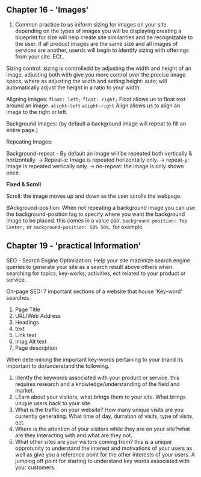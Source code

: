 ## Chapter 16 - 'Images'

 1. Common practice to us iniform sizing for images on your site. depending on the types of images you will be displaying creating a blueprint for size will help create site similarities and be recognizable to the user. If all product images are the same size and all images of services are another, userds will begin to identify sizing with offerings from your site. ECt..

 Sizing control: 
 sizing is controlledd by adjusting the width and height of an image. adjusting both with give you more control over the precise image specs, where as adjusting the width and setting height: auto; will automatically adjust the height in a ratio to your width. 

 Aligning images: 
 `float: left;`
 `float: right;`
 Float allows us to float text around an image.
`alight-left`
`alight-right`
Align allows us to align an image to the right or left. 

Background Images:
(by default a background image will repeat to fill an entire page.)

Repeating Images:

Background-repeat - By default an image will be repeated both vertically & horizontally. 
-> Repeat-x: Image is repeated horizontally only.
-> repeat-y: Image is repeated vertically only.
-> no-repeat: the image is only shown once. 

**Fixed & Scroll**

Scroll: the image moves up and down as the user scrolls the webpage.

BAckground-position: 
When not repeating a background image you can use the background-position tag to specify where you want the background image to be placed. this comes in a value pair. `background-position: Top Center;` or `background-position: 50% 50%;` for example. 

## Chapter 19 - 'practical Information'
SEO - Search Engine Optimization: Help your site mazimize search engine queries to generate your site as a search result above others when searching for topics, key-works, activities, ect related to your product or service. 

On-page SEO: 7 important sections of a website that house 'Key-word' searches. 
1. Page Title
2. URL/Web Address
3. Headings
4. text
5. Link text
6. Imag Alt text
7. Page description

When determining the important key-words pertaining to your brand its important to do/understand the following. 
1. Identfy the keywords associated with your product or service. this requires research and a knowledge/understanding of the field and market. 
2. LEarn about your visitors, what brings them to your site. What brings unique users back to your site. 
3. What is the traffic on your website? How many unique visits are you currently generating. What time of day, durration of visits, type of visits, ect.
4. Where is the attention of your visitors while they are on your site?what are they interacting with and what are they not. 
5. What other sites are your visitors coming from? this is a unique opprotunity to understand the interest and motivations of your users as well as give you a reference point for the other interests of your users. A jumping off point for starting to understand key words associated with your customers. 





